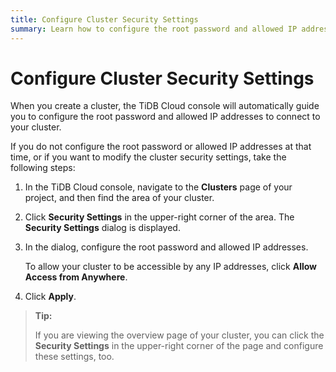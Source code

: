 ```yaml
---
title: Configure Cluster Security Settings
summary: Learn how to configure the root password and allowed IP addresses to connect to your cluster.
---
```


# Configure Cluster Security Settings

When you create a cluster, the TiDB Cloud console will automatically guide you to configure the root password and allowed IP addresses to connect to your cluster.

If you do not configure the root password or allowed IP addresses at that time, or if you want to modify the cluster security settings, take the following steps:

1. In the TiDB Cloud console, navigate to the **Clusters** page of your project, and then find the area of your cluster.
2. Click **Security Settings** in the upper-right corner of the area. The **Security Settings** dialog is displayed.
3. In the dialog, configure the root password and allowed IP addresses.

    To allow your cluster to be accessible by any IP addresses, click **Allow Access from Anywhere**.

4. Click **Apply**.

> **Tip:**
>
> If you are viewing the overview page of your cluster, you can click the **Security Settings** in the upper-right corner of the page and configure these settings, too.
